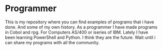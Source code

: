 # Programmer
This is my repository where you can find examples of programs that i have done. And some of my own history.
As a programmer I have made programs in Cobol and rpg.
For Computers AS/400 or iseries of IBM.
Lately I have been learning PowerShell and Python. I think they are the future.
Wait until i can share my programs with all the community.

